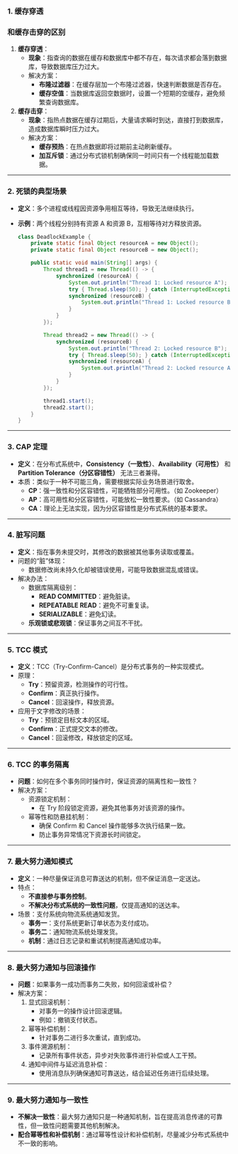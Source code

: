 ### **1. 缓存穿透**



### **和缓存击穿的区别**

1. **缓存穿透**：
   - **现象**：指查询的数据在缓存和数据库中都不存在，每次请求都会落到数据库，导致数据库压力过大。
   - 解决方案：
     - **布隆过滤器**：在缓存层加一个布隆过滤器，快速判断数据是否存在。
     - **缓存空值**：当数据库返回空数据时，设置一个短期的空缓存，避免频繁查询数据库。
2. **缓存击穿**：
   - **现象**：指热点数据在缓存过期后，大量请求瞬时到达，直接打到数据库，造成数据库瞬时压力过大。
   - 解决方案：
     - **缓存预热**：在热点数据即将过期前主动刷新缓存。
     - **加互斥锁**：通过分布式锁机制确保同一时间只有一个线程能加载数据。

------

### **2. 死锁的典型场景**

- **定义**：多个进程或线程因资源争用相互等待，导致无法继续执行。

- **示例**：两个线程分别持有资源 A 和资源 B，互相等待对方释放资源。

  ```java
  class DeadlockExample {
      private static final Object resourceA = new Object();
      private static final Object resourceB = new Object();
  
      public static void main(String[] args) {
          Thread thread1 = new Thread(() -> {
              synchronized (resourceA) {
                  System.out.println("Thread 1: Locked resource A");
                  try { Thread.sleep(50); } catch (InterruptedException ignored) {}
                  synchronized (resourceB) {
                      System.out.println("Thread 1: Locked resource B");
                  }
              }
          });
  
          Thread thread2 = new Thread(() -> {
              synchronized (resourceB) {
                  System.out.println("Thread 2: Locked resource B");
                  try { Thread.sleep(50); } catch (InterruptedException ignored) {}
                  synchronized (resourceA) {
                      System.out.println("Thread 2: Locked resource A");
                  }
              }
          });
  
          thread1.start();
          thread2.start();
      }
  }
  ```

------

### **3. CAP 定理**

- **定义**：在分布式系统中，**Consistency（一致性）**、**Availability（可用性）** 和 **Partition Tolerance（分区容错性）** 无法三者兼得。
- 本质：类似于一种不可能三角，需要根据实际业务场景进行取舍。
  - **CP**：强一致性和分区容错性，可能牺牲部分可用性。（如 Zookeeper）
  - **AP**：高可用性和分区容错性，可能放松一致性要求。（如 Cassandra）
  - **CA**：理论上无法实现，因为分区容错性是分布式系统的基本要求。

------

### **4. 脏写问题**

- **定义**：指在事务未提交时，其修改的数据被其他事务读取或覆盖。
- 问题的“脏”体现：
  - 数据修改尚未持久化却被错误使用，可能导致数据混乱或错误。
- 解决办法：
  - 数据库隔离级别：
    - **READ COMMITTED**：避免脏读。
    - **REPEATABLE READ**：避免不可重复读。
    - **SERIALIZABLE**：避免幻读。
  - **乐观锁或悲观锁**：保证事务之间互不干扰。

------

### **5. TCC 模式**

- **定义**：TCC（Try-Confirm-Cancel）是分布式事务的一种实现模式。
- 原理：
  - **Try**：预留资源，检测操作的可行性。
  - **Confirm**：真正执行操作。
  - **Cancel**：回滚操作，释放资源。
- 应用于文字修改的场景：
  - **Try**：预锁定目标文本的区域。
  - **Confirm**：正式提交文本的修改。
  - **Cancel**：回滚修改，释放锁定的区域。

------

### **6. TCC 的事务隔离**

- **问题**：如何在多个事务同时操作时，保证资源的隔离性和一致性？
- 解决方案：
  - 资源锁定机制：
    - 在 Try 阶段锁定资源，避免其他事务对该资源的操作。
  - 幂等性和防悬挂机制：
    - 确保 Confirm 和 Cancel 操作能够多次执行结果一致。
    - 防止事务异常情况下资源长时间锁定。

------

### **7. 最大努力通知模式**

- **定义**：一种尽量保证消息可靠送达的机制，但不保证消息一定送达。
- 特点：
  - **不直接参与事务控制**。
  - **不解决分布式系统的一致性问题**，仅提高通知的送达率。
- 场景：支付系统向物流系统通知发货。
  - **事务一**：支付系统更新订单状态为支付成功。
  - **事务二**：通知物流系统处理发货。
  - **机制**：通过日志记录和重试机制提高通知成功率。

------

### **8. 最大努力通知与回滚操作**

- **问题**：如果事务一成功而事务二失败，如何回滚或补偿？
- 解决方案：
  1. 显式回滚机制：
     - 对事务一的操作设计回滚逻辑。
     - 例如：撤销支付状态。
  2. 幂等补偿机制：
     - 针对事务二进行多次重试，直到成功。
  3. 事件溯源机制：
     - 记录所有事件状态，异步对失败事件进行补偿或人工干预。
  4. 通知中间件与延迟消息补偿：
     - 使用消息队列确保通知可靠送达，结合延迟任务进行后续处理。

------

### **9. 最大努力通知与一致性**

- **不解决一致性**：最大努力通知只是一种通知机制，旨在提高消息传递的可靠性，但一致性问题需要其他机制解决。
- **配合幂等性和补偿机制**：通过幂等性设计和补偿机制，尽量减少分布式系统中不一致的影响。